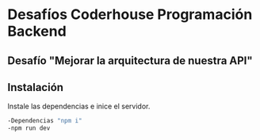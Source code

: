 # Desafíos Coderhouse Programación Backend
## Desafío "Mejorar la arquitectura de nuestra API" 
## Instalación

Instale las dependencias e inice el servidor.
```sh
-Dependencias "npm i"
-npm run dev
```
